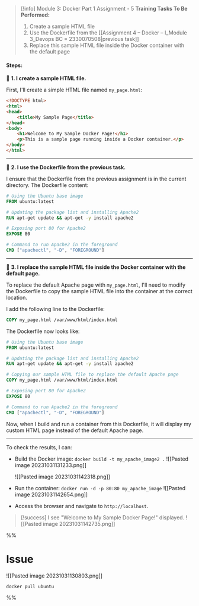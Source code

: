 
> [!info] Module 3: Docker Part 1 Assignment - 5
> **Training Tasks To Be Performed:** 
> 1. Create a sample HTML file 
> 2. Use the Dockerfile from the [[Assignment 4 – Docker – I_Module 3_Devops BC = 2330070508|previous task]] 
> 3. Replace this sample HTML file inside the Docker container with the default page

#### Steps:

🔹 **1. I create a sample HTML file.**

First, I'll create a simple HTML file named `my_page.html`:

```html
<!DOCTYPE html>
<html>
<head>
    <title>My Sample Page</title>
</head>
<body>
    <h1>Welcome to My Sample Docker Page!</h1>
    <p>This is a sample page running inside a Docker container.</p>
</body>
</html>
```

---

🔹 **2. I use the Dockerfile from the previous task.**

I ensure that the Dockerfile from the previous assignment is in the current directory. The Dockerfile content:

```Dockerfile
# Using the Ubuntu base image
FROM ubuntu:latest

# Updating the package list and installing Apache2
RUN apt-get update && apt-get -y install apache2

# Exposing port 80 for Apache2
EXPOSE 80

# Command to run Apache2 in the foreground
CMD ["apachectl", "-D", "FOREGROUND"]
```

---

🔹 **3. I replace the sample HTML file inside the Docker container with the default page.**

To replace the default Apache page with `my_page.html`, I'll need to modify the Dockerfile to copy the sample HTML file into the container at the correct location.

I add the following line to the Dockerfile:
```Dockerfile
COPY my_page.html /var/www/html/index.html
```

The Dockerfile now looks like:
```Dockerfile
# Using the Ubuntu base image
FROM ubuntu:latest

# Updating the package list and installing Apache2
RUN apt-get update && apt-get -y install apache2

# Copying our sample HTML file to replace the default Apache page
COPY my_page.html /var/www/html/index.html

# Exposing port 80 for Apache2
EXPOSE 80

# Command to run Apache2 in the foreground
CMD ["apachectl", "-D", "FOREGROUND"]
```

Now, when I build and run a container from this Dockerfile, it will display my custom HTML page instead of the default Apache page.

---

To check the results, I can:

- Build the Docker image: `docker build -t my_apache_image2 .`
  ![[Pasted image 20231031131233.png]]
  
  ![[Pasted image 20231031142318.png]]
  
- Run the container: `docker run -d -p 80:80 my_apache_image`
  ![[Pasted image 20231031142654.png]]
- Access the browser and navigate to `http://localhost`.

> [!success]
> I see "Welcome to My Sample Docker Page!" displayed.
>   ![[Pasted image 20231031142735.png]]



%%
# Issue
![[Pasted image 20231031130803.png]]
```
docker pull ubuntu
```
%%